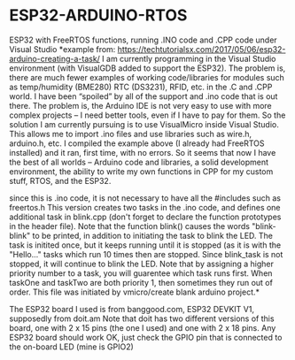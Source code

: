 # ESP32-ARDUINO-RTOS
ESP32 with FreeRTOS functions, running .INO code and .CPP code under Visual Studio
*example from: https://techtutorialsx.com/2017/05/06/esp32-arduino-creating-a-task/
I am currently programming in the Visual Studio environment (with VisualGDB added to support the ESP32). The problem is, there are much fewer examples of working code/libraries for modules such as temp/humidity (BME280) RTC (DS3231), RFID, etc. in the .C and .CPP world. I have been “spoiled” by all of the support and .ino code that is out there.
The problem is, the Arduino IDE is not very easy to use with more complex projects – I need better tools, even if I have to pay for them.
So the solution I am currently pursuing is to use VisualMicro inside Visual Studio. This allows me to import .ino files and use libraries such as wire.h, arduino.h, etc. I compiled the example above (I already had FreeRTOS installed) and it ran, first time, with no errors.
So it seems that now I have the best of all worlds – Arduino code and libraries, a solid development environment, the ability to write my own functions in CPP for my custom stuff, RTOS, and the ESP32.


since this is .ino code, it is not necessary to have all the #includes such as freertos.h
This version creates two tasks in the .ino code, and defines one additional task in blink.cpp
(don't forget to declare the function prototypes in the header file).  Note that the function
blink() causes the words "blink-blink" to be printed, in addition to initiating the task to 
blink the LED.  The task is initited once, but it keeps running until it is stopped (as it is
with the "Hello..." tasks which run 10 times then are stopped.  Since blink_task is not stopped, 
it will continue to blink the LED.
Note that by assigning a higher priority number to a task, you will guarentee which task runs 
first.  When taskOne and taskTwo are both priority 1, then sometimes they run out of order.
This file was initiated by vmicro/create blank arduino project.*

The ESP32 board I used is from banggood.com, ESP32 DEVKIT V1, supposedly from doit.am  Note that doit has two different versions of this board, one with 2 x 15 pins (the one I used) and one with 2 x 18 pins.  Any ESP32 board should work OK, just check the GPIO pin that is connected to the on-board LED (mine is GPIO2)
